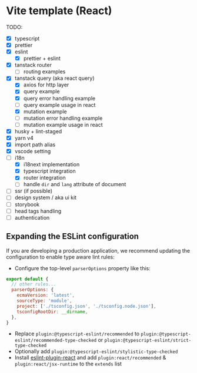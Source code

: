 # Vite template (React)

TODO:

- [x] typescript
- [x] prettier
- [x] eslint
  - [x] prettier + eslint
- [x] tanstack router
  - [ ] routing examples
- [x] tanstack query (aka react query)
  - [x] axios for http layer
  - [x] query example
  - [x] query error handling example
  - [ ] query example usage in react
  - [x] mutation example
  - [ ] mutation error handling example
  - [ ] mutation example usage in react
- [x] husky + lint-staged
- [x] yarn v4
- [x] import path alias
- [x] vscode setting
- [ ] i18n
  - [x] i18next implementation
  - [x] typescript integration
  - [x] router integration
  - [ ] handle `dir` and `lang` attribute of document
- [ ] ssr (if possible)
- [ ] design system / aka ui kit
- [ ] storybook
- [ ] head tags handling
- [ ] authentication

## Expanding the ESLint configuration

If you are developing a production application, we recommend updating the configuration to enable type aware lint rules:

- Configure the top-level `parserOptions` property like this:

```js
export default {
  // other rules...
  parserOptions: {
    ecmaVersion: 'latest',
    sourceType: 'module',
    project: ['./tsconfig.json', './tsconfig.node.json'],
    tsconfigRootDir: __dirname,
  },
}
```

- Replace `plugin:@typescript-eslint/recommended` to `plugin:@typescript-eslint/recommended-type-checked` or `plugin:@typescript-eslint/strict-type-checked`
- Optionally add `plugin:@typescript-eslint/stylistic-type-checked`
- Install [eslint-plugin-react](https://github.com/jsx-eslint/eslint-plugin-react) and add `plugin:react/recommended` & `plugin:react/jsx-runtime` to the `extends` list
